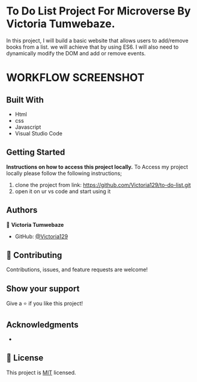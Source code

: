 # To Do List Project For Microverse By Victoria Tumwebaze.

In this project, I will build a basic website that allows users to add/remove books from a list. we will achieve that by using ES6. 
I will also need to dynamically modify the DOM and add or remove events.


# WORKFLOW SCREENSHOT 


## Built With

- Html
- css
- Javascript
- Visual Studio Code

## Getting Started

**Instructions on how to access this project locally.**
 To Access my project locally please follow the following instructions;
1. clone the project from link: https://github.com/Victoria129/to-do-list.git
2. open it on ur vs code and start using it 


## Authors


👤 **Victoria Tumwebaze**

- GitHub: [@Victoria129](https://github.com/Victoria129)


## 🤝 Contributing

Contributions, issues, and feature requests are welcome!


## Show your support

Give a ⭐️ if you like this project!

## Acknowledgments

-

## 📝 License

This project is [MIT](./MIT.md) licensed.
